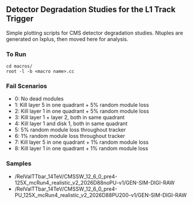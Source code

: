 ## Detector Degradation Studies for the L1 Track Trigger

Simple plotting scripts for CMS detector degradation studies. Ntuples are generated on lxplus, then moved here for analysis. 

### To Run
```
cd macros/
root -l -b <macro name>.cc
```

### Fail Scenarios
- 0: No dead modules
- 1: Kill layer 5 in one quadrant + 5% random module loss
- 2: Kill layer 1 in one quadrant + 5% random module loss
- 3: Kill layer 1 + layer 2, both in same quadrant
- 4: Kill layer 1 and disk 1, both in same quadrant
- 5: 5% random module loss throughout tracker
- 6: 1% random module loss throughout tracker
- 7: Kill layer 5 in one quadrant + 1% random module loss
- 8: Kill layer 1 in one quadrant + 1% random module loss

### Samples
- /RelValTTbar_14TeV/CMSSW_12_6_0_pre4-125X_mcRun4_realistic_v2_2026D88noPU-v1/GEN-SIM-DIGI-RAW
- /RelValTTbar_14TeV/CMSSW_12_6_0_pre4-PU_125X_mcRun4_realistic_v2_2026D88PU200-v1/GEN-SIM-DIGI-RAW
